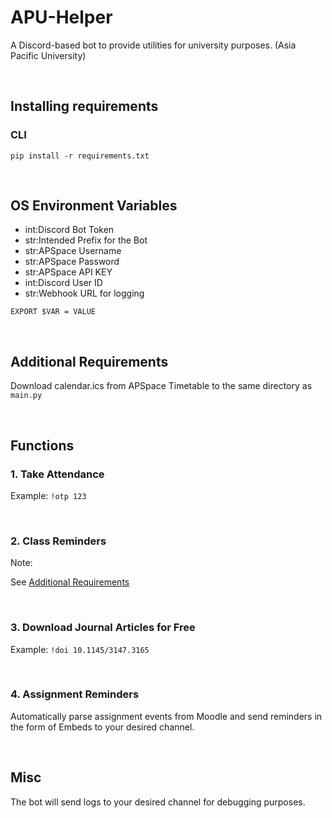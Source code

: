 # APU-Helper
A Discord-based bot to provide utilities for university purposes. (Asia Pacific University)

<br/>

## Installing requirements

### CLI

```pip install -r requirements.txt```

<br/>

## OS Environment Variables
  - int:Discord Bot Token
  - str:Intended Prefix for the Bot
  - str:APSpace Username
  - str:APSpace Password
  - str:APSpace API KEY
  - int:Discord User ID
  - str:Webhook URL for logging

```EXPORT $VAR = VALUE```

<br/>

## Additional Requirements

Download calendar.ics from APSpace Timetable to the same directory as `main.py`

<br/>

## Functions

### 1. Take Attendance

Example:
```!otp 123```

<br/> 

### 2. Class Reminders

Note:

See [Additional Requirements](#Additional-Requirements)

<br/>

### 3. Download Journal Articles for Free

Example:
```!doi 10.1145/3147.3165```

<br/>

### 4. Assignment Reminders

Automatically parse assignment events from Moodle and send reminders in the form of Embeds to your desired channel.

<br/>

## Misc

The bot will send logs to your desired channel for debugging purposes.
